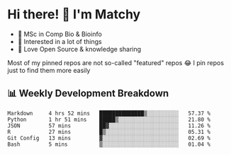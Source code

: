 # Hi there! 👋 I'm Matchy

- 🧬 MSc in Comp Bio & Bioinfo
- 🎈 Interested in a lot of things
- 💜 Love Open Source & knowledge sharing

Most of my pinned repos are not so-called "featured" repos 😂 I pin repos just to find them more easily

## 📊 Weekly Development Breakdown

<!--START_SECTION:waka-->

```text
Markdown     4 hrs 52 mins   ██████████████▒░░░░░░░░░░   57.37 %
Python       1 hr 51 mins    █████▒░░░░░░░░░░░░░░░░░░░   21.80 %
JSON         57 mins         ██▓░░░░░░░░░░░░░░░░░░░░░░   11.26 %
R            27 mins         █▒░░░░░░░░░░░░░░░░░░░░░░░   05.31 %
Git Config   13 mins         ▓░░░░░░░░░░░░░░░░░░░░░░░░   02.69 %
Bash         5 mins          ▒░░░░░░░░░░░░░░░░░░░░░░░░   01.04 %
```

<!--END_SECTION:waka-->
